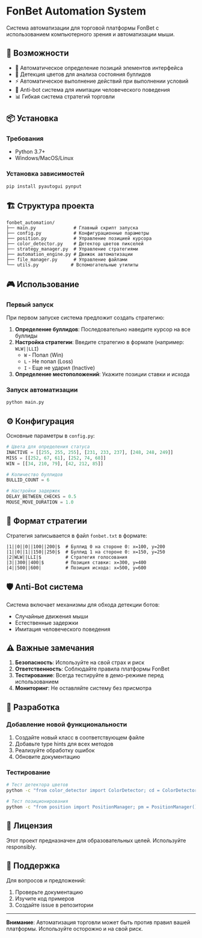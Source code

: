 # FonBet Automation System

Система автоматизации для торговой платформы FonBet с использованием компьютерного зрения и автоматизации мыши.

## 🚀 Возможности

- 📍 Автоматическое определение позиций элементов интерфейса
- 🎯 Детекция цветов для анализа состояния буллидов
- ⚡ Автоматическое выполнение действий при выполнении условий
- 🤖 Anti-bot система для имитации человеческого поведения
- 📊 Гибкая система стратегий торговли

## 📦 Установка

### Требования
- Python 3.7+
- Windows/MacOS/Linux

### Установка зависимостей
```bash
pip install pyautogui pynput
```

## 🏗️ Структура проекта

```
fonbet_automation/
├── main.py              # Главный скрипт запуска
├── config.py            # Конфигурационные параметры
├── position.py          # Управление позицией курсора
├── color_detector.py    # Детектор цветов пикселей
├── strategy_manager.py  # Управление стратегиями
├── automation_engine.py # Движок автоматизации
├── file_manager.py      # Управление файлами
└── utils.py            # Вспомогательные утилиты
```

## 🎮 Использование

### Первый запуск
При первом запуске система предложит создать стратегию:

1. **Определение буллидов**: Последовательно наведите курсор на все буллиды
2. **Настройка стратегии**: Введите стратегию в формате (например: `WLW||LLI`)
   - `W` - Попал (Win)
   - `L` - Не попал (Loss) 
   - `I` - Еще не ударил (Inactive)
3. **Определение местоположений**: Укажите позиции ставки и исхода

### Запуск автоматизации
```bash
python main.py
```

## ⚙️ Конфигурация

Основные параметры в `config.py`:

```python
# Цвета для определения статуса
INACTIVE = [[255, 255, 255], [231, 233, 237], [248, 248, 249]]
MISS = [[252, 67, 61], [252, 74, 68]]
WIN = [[34, 210, 79], [42, 212, 85]]

# Количество буллидов
BULLID_COUNT = 6

# Настройки задержек
DELAY_BETWEEN_CHECKS = 0.5
MOUSE_MOVE_DURATION = 1.0
```

## 🎯 Формат стратегии

Стратегия записывается в файл `fonbet.txt` в формате:

```
|1||0||0||100||200|$  # Буллид 0 на стороне 0: x=100, y=200
|1||0||1||150||250|$  # Буллид 1 на стороне 0: x=150, y=250
|2|WLW||LLI|$         # Стратегия голосования
|3||300||400|$        # Позиция ставки: x=300, y=400
|4||500||600|         # Позиция исхода: x=500, y=600
```

## 🛡️ Anti-Bot система

Система включает механизмы для обхода детекции ботов:
- Случайные движения мыши
- Естественные задержки
- Имитация человеческого поведения

## ⚠️ Важные замечания

1. **Безопасность**: Используйте на свой страх и риск
2. **Ответственность**: Соблюдайте правила платформы FonBet
3. **Тестирование**: Всегда тестируйте в демо-режиме перед использованием
4. **Мониторинг**: Не оставляйте систему без присмотра

## 🔧 Разработка

### Добавление новой функциональности
1. Создайте новый класс в соответствующем файле
2. Добавьте type hints для всех методов
3. Реализуйте обработку ошибок
4. Обновите документацию

### Тестирование
```bash
# Тест детектора цветов
python -c "from color_detector import ColorDetector; cd = ColorDetector(); print(cd.get_pixel_color(100, 100))"

# Тест позиционирования
python -c "from position import PositionManager; pm = PositionManager(); print(pm.get_current_position())"
```

## 📝 Лицензия

Этот проект предназначен для образовательных целей. Используйте responsibly.

## 🤝 Поддержка

Для вопросов и предложений:
1. Проверьте документацию
2. Изучите код примеров
3. Создайте issue в репозитории

---

**Внимание**: Автоматизация торговли может быть против правил вашей платформы. Используйте осторожно и на свой риск.
